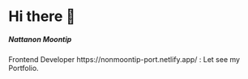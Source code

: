 <h1>Hi there 👋</h1>

<h5>Nattanon Moontip</h5>

<p style="color="#ddd">
Frontend Developer 
https://nonmoontip-port.netlify.app/ : Let see my Portfolio.
  
</p>

